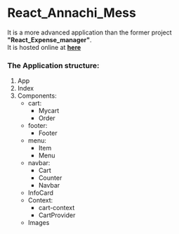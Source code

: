 # React_Annachi_Mess

It is a more advanced application than the former project **"React_Expense_manager"**.<br>
It is hosted online at **[here](https://cavinkumaran-m.github.io/React_Annachi_Mess/)**<br>

### The Application structure:
1. App
2. Index
3. Components:
   - cart:
     - Mycart
     - Order
   - footer:
     - Footer
   - menu:
     - Item
     - Menu
   - navbar:
     - Cart
     - Counter
     - Navbar
   - InfoCard
   - Context:
     - cart-context
     - CartProvider
   - Images

